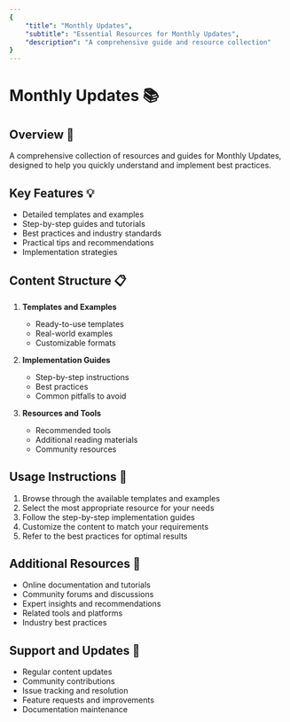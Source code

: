 ```yaml
---
{
    "title": "Monthly Updates",
    "subtitle": "Essential Resources for Monthly Updates",
    "description": "A comprehensive guide and resource collection"
}
---
```


# Monthly Updates 📚

## Overview 🎯
A comprehensive collection of resources and guides for Monthly Updates, designed to help you quickly understand and implement best practices.

## Key Features 💡
- Detailed templates and examples
- Step-by-step guides and tutorials
- Best practices and industry standards
- Practical tips and recommendations
- Implementation strategies

## Content Structure 📋
1. **Templates and Examples**
   - Ready-to-use templates
   - Real-world examples
   - Customizable formats

2. **Implementation Guides**
   - Step-by-step instructions
   - Best practices
   - Common pitfalls to avoid

3. **Resources and Tools**
   - Recommended tools
   - Additional reading materials
   - Community resources

## Usage Instructions 📝
1. Browse through the available templates and examples
2. Select the most appropriate resource for your needs
3. Follow the step-by-step implementation guides
4. Customize the content to match your requirements
5. Refer to the best practices for optimal results

## Additional Resources 🔗
- Online documentation and tutorials
- Community forums and discussions
- Expert insights and recommendations
- Related tools and platforms
- Industry best practices

## Support and Updates 🔄
- Regular content updates
- Community contributions
- Issue tracking and resolution
- Feature requests and improvements
- Documentation maintenance
